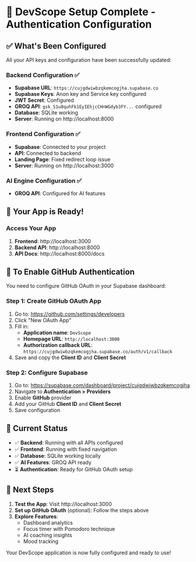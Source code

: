# 🚀 DevScope Setup Complete - Authentication Configuration

## ✅ What's Been Configured

All your API keys and configuration have been successfully updated:

### Backend Configuration ✅

- **Supabase URL**: `https://cujgdwiwbzqkemcogjha.supabase.co`
- **Supabase Keys**: Anon key and Service key configured
- **JWT Secret**: Configured
- **GROQ API**: `gsk_S1u0quhFk1EyIEhjcCHnWGdyb3FY...` configured
- **Database**: SQLite working
- **Server**: Running on http://localhost:8000

### Frontend Configuration ✅

- **Supabase**: Connected to your project
- **API**: Connected to backend
- **Landing Page**: Fixed redirect loop issue
- **Server**: Running on http://localhost:3000

### AI Engine Configuration ✅

- **GROQ API**: Configured for AI features

## 🎯 Your App is Ready!

### Access Your App

1. **Frontend**: http://localhost:3000
2. **Backend API**: http://localhost:8000
3. **API Docs**: http://localhost:8000/docs

## 🔐 To Enable GitHub Authentication

You need to configure GitHub OAuth in your Supabase dashboard:

### Step 1: Create GitHub OAuth App

1. Go to: https://github.com/settings/developers
2. Click "New OAuth App"
3. Fill in:
   - **Application name**: `DevScope`
   - **Homepage URL**: `http://localhost:3000`
   - **Authorization callback URL**: `https://cujgdwiwbzqkemcogjha.supabase.co/auth/v1/callback`
4. Save and copy the **Client ID** and **Client Secret**

### Step 2: Configure Supabase

1. Go to: https://supabase.com/dashboard/project/cujgdwiwbzqkemcogjha
2. Navigate to **Authentication > Providers**
3. Enable **GitHub** provider
4. Add your GitHub **Client ID** and **Client Secret**
5. Save configuration

## 🎉 Current Status

- ✅ **Backend**: Running with all APIs configured
- ✅ **Frontend**: Running with fixed navigation
- ✅ **Database**: SQLite working locally
- ✅ **AI Features**: GROQ API ready
- ⏳ **Authentication**: Ready for GitHub OAuth setup

## 🚀 Next Steps

1. **Test the App**: Visit http://localhost:3000
2. **Set up GitHub OAuth** (optional): Follow the steps above
3. **Explore Features**:
   - Dashboard analytics
   - Focus timer with Pomodoro technique
   - AI coaching insights
   - Mood tracking

Your DevScope application is now fully configured and ready to use!
